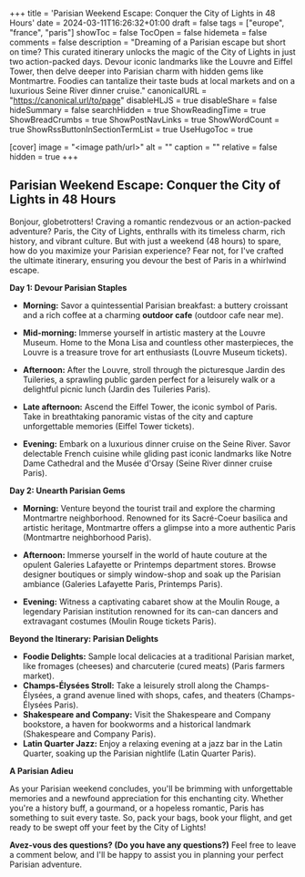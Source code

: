 +++
title = 'Parisian Weekend Escape: Conquer the City of Lights in 48 Hours'
date = 2024-03-11T16:26:32+01:00
draft = false
tags = ["europe", "france", "paris"]
showToc = false
TocOpen = false
hidemeta = false
comments = false
description = "Dreaming of a Parisian escape but short on time? This curated itinerary unlocks the magic of the City of Lights in just two action-packed days. Devour iconic landmarks like the Louvre and Eiffel Tower, then delve deeper into Parisian charm with hidden gems like Montmartre. Foodies can tantalize their taste buds at local markets and on a luxurious Seine River dinner cruise."
canonicalURL = "https://canonical.url/to/page"
disableHLJS = true
disableShare = false
hideSummary = false
searchHidden = true
ShowReadingTime = true
ShowBreadCrumbs = true
ShowPostNavLinks = true
ShowWordCount = true
ShowRssButtonInSectionTermList = true
UseHugoToc = true

[cover]
image = "<image path/url>"
alt = "<alt text>"
caption = "<text>"
relative = false
hidden = true
+++

## Parisian Weekend Escape: Conquer the City of Lights in 48 Hours 

Bonjour, globetrotters! Craving a romantic rendezvous or an action-packed adventure? Paris, the City of Lights, enthralls with its timeless charm, rich history, and vibrant culture. But with just a weekend (48 hours) to spare, how do you maximize your Parisian experience? Fear not, for I've crafted the ultimate itinerary, ensuring you devour the best of Paris in a whirlwind escape.

**Day 1: Devour Parisian Staples**

* **Morning:** Savor a quintessential Parisian breakfast: a buttery croissant and a rich coffee at a charming **outdoor cafe** (outdoor cafe near me). 
* **Mid-morning:** Immerse yourself in artistic mastery at the Louvre Museum. Home to the Mona Lisa and countless other masterpieces, the Louvre is a treasure trove for art enthusiasts (Louvre Museum tickets).  
* **Afternoon:** After the Louvre, stroll through the picturesque Jardin des Tuileries, a sprawling public garden perfect for a leisurely walk or a delightful picnic lunch (Jardin des Tuileries Paris).


* **Late afternoon:** Ascend the Eiffel Tower, the iconic symbol of Paris. Take in breathtaking panoramic vistas of the city and capture unforgettable memories (Eiffel Tower tickets).

* **Evening:** Embark on a luxurious dinner cruise on the Seine River. Savor delectable French cuisine while gliding past iconic landmarks like Notre Dame Cathedral and the Musée d'Orsay (Seine River dinner cruise Paris). 

**Day 2: Unearth Parisian Gems**

* **Morning:** Venture beyond the tourist trail and explore the charming Montmartre neighborhood. Renowned for its Sacré-Coeur basilica and artistic heritage, Montmartre offers a glimpse into a more authentic Paris (Montmartre neighborhood Paris). 

* **Afternoon:** Immerse yourself in the world of haute couture at the opulent Galeries Lafayette or Printemps department stores. Browse designer boutiques or simply window-shop and soak up the Parisian ambiance (Galeries Lafayette Paris, Printemps Paris). 

* **Evening:** Witness a captivating cabaret show at the Moulin Rouge, a legendary Parisian institution renowned for its can-can dancers and extravagant costumes (Moulin Rouge tickets Paris).


**Beyond the Itinerary: Parisian Delights**

* **Foodie Delights:** Sample local delicacies at a traditional Parisian market, like fromages (cheeses) and charcuterie (cured meats) (Paris farmers market).
* **Champs-Élysées Stroll:** Take a leisurely stroll along the Champs-Élysées, a grand avenue lined with shops, cafes, and theaters (Champs-Élysées Paris).
* **Shakespeare and Company:** Visit the Shakespeare and Company bookstore, a haven for bookworms and a historical landmark (Shakespeare and Company Paris).
* **Latin Quarter Jazz:** Enjoy a relaxing evening at a jazz bar in the Latin Quarter, soaking up the Parisian nightlife (Latin Quarter Paris).

**A Parisian Adieu**

As your Parisian weekend concludes, you'll be brimming with unforgettable memories and a newfound appreciation for this enchanting city. Whether you're a history buff, a gourmand, or a hopeless romantic, Paris has something to suit every taste. So, pack your bags, book your flight, and get ready to be swept off your feet by the City of Lights!

**Avez-vous des questions? (Do you have any questions?)**  Feel free to leave a comment below, and I'll be happy to assist you in planning your perfect Parisian adventure. 

